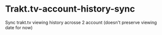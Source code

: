 # Trakt.tv-account-history-sync
Sync trakt.tv viewing history acrosse 2 account (doesn't preserve viewing date for now)
